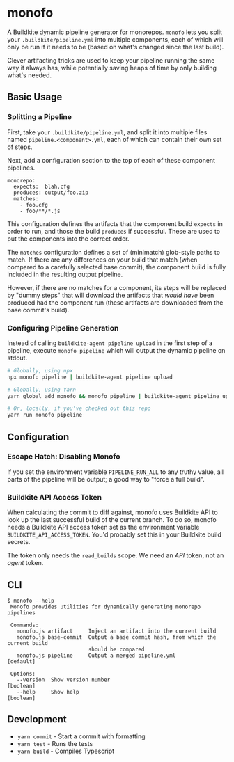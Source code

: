 # monofo

A Buildkite dynamic pipeline generator for monorepos. `monofo` lets you split
your `.buildkite/pipeline.yml` into multiple components, each of which will
only be run if it needs to be (based on what's changed since the last build).

Clever artifacting tricks are used to keep your pipeline running the same way
it always has, while potentially saving heaps of time by only building what's
needed.

## Basic Usage

### Splitting a Pipeline

First, take your `.buildkite/pipeline.yml`, and split it into multiple files
named `pipeline.<component>.yml`, each of which can contain their own set of
steps.

Next, add a configuration section to the top of each of these component
pipelines.

```
monorepo:
  expects:  blah.cfg
  produces: output/foo.zip
  matches:
    - foo.cfg
    - foo/**/*.js
```

This configuration defines the artifacts that the component build `expects` in
order to run, and those the build `produces` if successful. These are used to
put the components into the correct order.

The `matches` configuration defines a set of (minimatch) glob-style paths to
match. If there are any differences on your build that match (when compared to
a carefully selected base commit), the component build is fully included in the
resulting output pipeline.

However, if there are no matches for a component, its steps will be replaced by
"dummy steps" that will download the artifacts that _would have_ been produced
had the component run (these artifacts are downloaded from the base commit's
build).

### Configuring Pipeline Generation

Instead of calling `buildkite-agent pipeline upload` in the first step of a
pipeline, execute `monofo pipeline` which will output the dynamic pipeline on
stdout.

```sh
# Globally, using npx
npx monofo pipeline | buildkite-agent pipeline upload

# Globally, using Yarn
yarn global add monofo && monofo pipeline | buildkite-agent pipeline upload

# Or, locally, if you've checked out this repo
yarn run monofo pipeline
```

## Configuration

### Escape Hatch: Disabling Monofo

If you set the environment variable `PIPELINE_RUN_ALL` to any truthy value,
all parts of the pipeline will be output; a good way to "force a full build".

### Buildkite API Access Token

When calculating the commit to diff against, monofo uses Buildkite API to look
up the last successful build of the current branch. To do so, monofo needs a
Buildkite API access token set as the environment variable
`BUILDKITE_API_ACCESS_TOKEN`. You'd probably set this in your Buildkite build
secrets.

The token only needs the `read_builds` scope. We need an _API_ token, not an
_agent_ token.

## CLI

```
$ monofo --help
 Monofo provides utilities for dynamically generating monorepo pipelines

 Commands:
   monofo.js artifact     Inject an artifact into the current build
   monofo.js base-commit  Output a base commit hash, from which the current build
                          should be compared
   monofo.js pipeline     Output a merged pipeline.yml                  [default]

 Options:
   --version  Show version number                                       [boolean]
   --help     Show help                                                 [boolean]
```

## Development

- `yarn commit` - Start a commit with formatting
- `yarn test` - Runs the tests
- `yarn build` - Compiles Typescript
